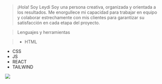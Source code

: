 >¡Hola! Soy Leydi
Soy una persona creativa, organizada y orientada a los resultados. Me enorgullece mi capacidad para trabajar en equipo y colaborar estrechamente con mis clientes para garantizar su satisfacción en cada etapa del proyecto.

>Lenguajes y herramientas

> - HTML
- CSS
- JS
- REACT
- TAILWIND

<img src="{[BadgeURLHere](https://img.shields.io/badge/GitHub-100000?style=for-the-badge&logo=github&logoColor=white)https://img.shields.io/badge/GitHub-100000?style=for-the-badge&logo=github&logoColor=white}" /> 
